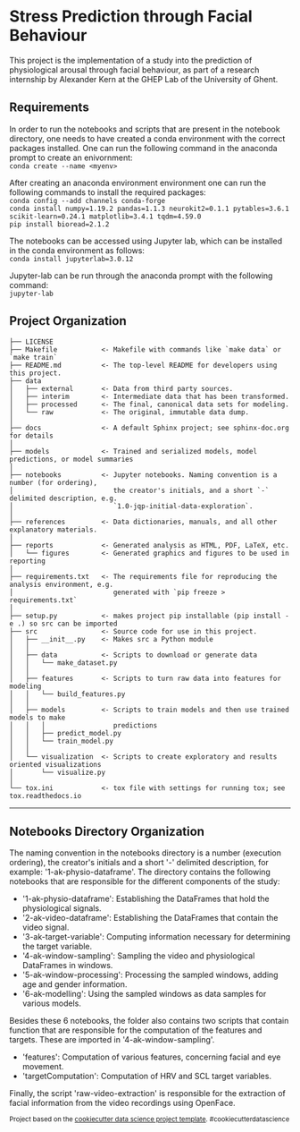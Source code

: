 Stress Prediction through Facial Behaviour
==============================

This project is the implementation of a study into the prediction of physiological arousal through facial behaviour, as part of a research internship by Alexander Kern at the GHEP Lab of the University of Ghent.

Requirements
------------
In order to run the notebooks and scripts that are present in the notebook directory, one needs to have created a conda environment with the correct packages installed. One can run the following command in the anaconda prompt to create an enivornment:\
`conda create --name <myenv>`

After creating an anaconda environment environment one can run the following commands to install the required packages:\
`conda config --add channels conda-forge`\
`conda install numpy=1.19.2 pandas=1.1.3 neurokit2=0.1.1 pytables=3.6.1 scikit-learn=0.24.1 matplotlib=3.4.1 tqdm=4.59.0`\
`pip install bioread=2.1.2`

The notebooks can be accessed using Jupyter lab, which can be installed in the conda environment as follows:\
`conda install jupyterlab=3.0.12`

Jupyter-lab can be run through the anaconda prompt with the following command:\
`jupyter-lab`

Project Organization
------------

    ├── LICENSE
    ├── Makefile           <- Makefile with commands like `make data` or `make train`
    ├── README.md          <- The top-level README for developers using this project.
    ├── data
    │   ├── external       <- Data from third party sources.
    │   ├── interim        <- Intermediate data that has been transformed.
    │   ├── processed      <- The final, canonical data sets for modeling.
    │   └── raw            <- The original, immutable data dump.
    │
    ├── docs               <- A default Sphinx project; see sphinx-doc.org for details
    │
    ├── models             <- Trained and serialized models, model predictions, or model summaries
    │
    ├── notebooks          <- Jupyter notebooks. Naming convention is a number (for ordering),
    │                         the creator's initials, and a short `-` delimited description, e.g.
    │                         `1.0-jqp-initial-data-exploration`.
    │
    ├── references         <- Data dictionaries, manuals, and all other explanatory materials.
    │
    ├── reports            <- Generated analysis as HTML, PDF, LaTeX, etc.
    │   └── figures        <- Generated graphics and figures to be used in reporting
    │
    ├── requirements.txt   <- The requirements file for reproducing the analysis environment, e.g.
    │                         generated with `pip freeze > requirements.txt`
    │
    ├── setup.py           <- makes project pip installable (pip install -e .) so src can be imported
    ├── src                <- Source code for use in this project.
    │   ├── __init__.py    <- Makes src a Python module
    │   │
    │   ├── data           <- Scripts to download or generate data
    │   │   └── make_dataset.py
    │   │
    │   ├── features       <- Scripts to turn raw data into features for modeling
    │   │   └── build_features.py
    │   │
    │   ├── models         <- Scripts to train models and then use trained models to make
    │   │   │                 predictions
    │   │   ├── predict_model.py
    │   │   └── train_model.py
    │   │
    │   └── visualization  <- Scripts to create exploratory and results oriented visualizations
    │       └── visualize.py
    │
    └── tox.ini            <- tox file with settings for running tox; see tox.readthedocs.io


--------

Notebooks Directory Organization
----------------------
The naming convention in the notebooks directory is a number (execution ordering), the creator's initials and a short '-' delimited description, for example: '1-ak-physio-dataframe'.  The directory contains the following notebooks that are responsible for the different components of the study: 
* '1-ak-physio-dataframe': Establishing the DataFrames that hold the physiological signals.
* '2-ak-video-dataframe': Establishing the DataFrames that contain the video signal.
* '3-ak-target-variable': Computing information necessary for determining the target variable.
* '4-ak-window-sampling': Sampling the video and physiological DataFrames in windows.
* '5-ak-window-processing': Processing the sampled windows, adding age and gender information.
* '6-ak-modelling': Using the sampled windows as data samples for various models.

Besides these 6 notebooks, the folder also contains two scripts that contain function that are responsible for the computation of the features and targets. These are imported in '4-ak-window-sampling'.
* 'features': Computation of various features, concerning facial and eye movement.
* 'targetComputation': Computation of HRV and SCL target variables.

Finally, the script 'raw-video-extraction' is responsible for the extraction of facial information from the video recordings using OpenFace.

<p><small>Project based on the <a target="_blank" href="https://drivendata.github.io/cookiecutter-data-science/">cookiecutter data science project template</a>. #cookiecutterdatascience</small></p>
